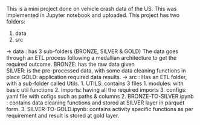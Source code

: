 This is a mini project done on vehicle crash data of the US. This was implemented in Jupyter notebook and uploaded.
This project has two folders:
  1. data
  2. src

-> data : has 3 sub-folders (BRONZE, SILVER & GOLD)
					The data goes through an ETL process following a medallian architecture to get the required outcome.
		 			BRONZE: has the raw data given	
					SILVER: is the pre-processed data, with some data cleaning functions in place
        	GOLD: application required data results.
-> src : Has an ETL folder, with a sub-folder called Utils.
          1. UTILS: contains 3 files
                1. modules: with basic util functions
                2. imports: having all the required imports
                3. configs: yaml file with cofigs such as paths & columns
          2. BRONZE-TO-SILVER.ipynb : contains data cleaning functions and stored at SILVER layer in parquet form.
          3. SILVER-TO-GOLD.ipynb: contains activity specific functions as per requirement and result is stored at gold layer.
